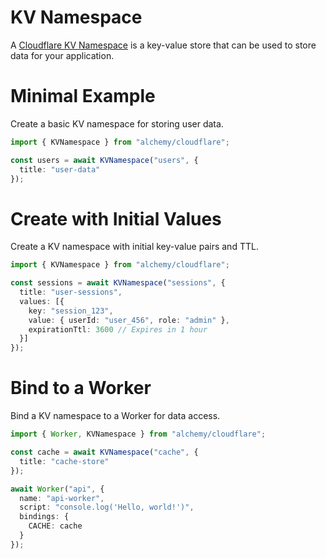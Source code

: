 # KV Namespace

A [Cloudflare KV Namespace](https://developers.cloudflare.com/kv/concepts/kv-namespaces/) is a key-value store that can be used to store data for your application.

# Minimal Example

Create a basic KV namespace for storing user data.

```ts
import { KVNamespace } from "alchemy/cloudflare";

const users = await KVNamespace("users", {
  title: "user-data"
});
```

# Create with Initial Values

Create a KV namespace with initial key-value pairs and TTL.

```ts
import { KVNamespace } from "alchemy/cloudflare";

const sessions = await KVNamespace("sessions", {
  title: "user-sessions", 
  values: [{
    key: "session_123",
    value: { userId: "user_456", role: "admin" },
    expirationTtl: 3600 // Expires in 1 hour
  }]
});
```

# Bind to a Worker

Bind a KV namespace to a Worker for data access.

```ts
import { Worker, KVNamespace } from "alchemy/cloudflare";

const cache = await KVNamespace("cache", {
  title: "cache-store"
});

await Worker("api", {
  name: "api-worker",
  script: "console.log('Hello, world!')",
  bindings: {
    CACHE: cache
  }
});
```